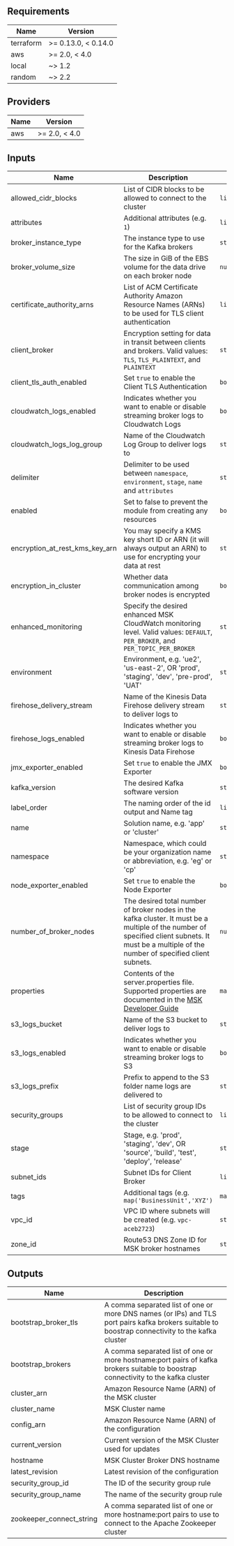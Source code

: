 ## Requirements

| Name | Version |
|------|---------|
| terraform | >= 0.13.0, < 0.14.0 |
| aws | >= 2.0, < 4.0 |
| local | ~> 1.2 |
| random | ~> 2.2 |

## Providers

| Name | Version |
|------|---------|
| aws | >= 2.0, < 4.0 |

## Inputs

| Name | Description | Type | Default | Required |
|------|-------------|------|---------|:--------:|
| allowed\_cidr\_blocks | List of CIDR blocks to be allowed to connect to the cluster | `list(string)` | `[]` | no |
| attributes | Additional attributes (e.g. `1`) | `list(string)` | `[]` | no |
| broker\_instance\_type | The instance type to use for the Kafka brokers | `string` | n/a | yes |
| broker\_volume\_size | The size in GiB of the EBS volume for the data drive on each broker node | `number` | `1000` | no |
| certificate\_authority\_arns | List of ACM Certificate Authority Amazon Resource Names (ARNs) to be used for TLS client authentication | `list(string)` | `[]` | no |
| client\_broker | Encryption setting for data in transit between clients and brokers. Valid values: `TLS`, `TLS_PLAINTEXT`, and `PLAINTEXT` | `string` | `"TLS"` | no |
| client\_tls\_auth\_enabled | Set `true` to enable the Client TLS Authentication | `bool` | `false` | no |
| cloudwatch\_logs\_enabled | Indicates whether you want to enable or disable streaming broker logs to Cloudwatch Logs | `bool` | `false` | no |
| cloudwatch\_logs\_log\_group | Name of the Cloudwatch Log Group to deliver logs to | `string` | `""` | no |
| delimiter | Delimiter to be used between `namespace`, `environment`, `stage`, `name` and `attributes` | `string` | `"-"` | no |
| enabled | Set to false to prevent the module from creating any resources | `bool` | `true` | no |
| encryption\_at\_rest\_kms\_key\_arn | You may specify a KMS key short ID or ARN (it will always output an ARN) to use for encrypting your data at rest | `string` | `""` | no |
| encryption\_in\_cluster | Whether data communication among broker nodes is encrypted | `bool` | `true` | no |
| enhanced\_monitoring | Specify the desired enhanced MSK CloudWatch monitoring level. Valid values: `DEFAULT`, `PER_BROKER`, and `PER_TOPIC_PER_BROKER` | `string` | `"DEFAULT"` | no |
| environment | Environment, e.g. 'ue2', 'us-east-2', OR 'prod', 'staging', 'dev', 'pre-prod', 'UAT' | `string` | `""` | no |
| firehose\_delivery\_stream | Name of the Kinesis Data Firehose delivery stream to deliver logs to | `string` | `""` | no |
| firehose\_logs\_enabled | Indicates whether you want to enable or disable streaming broker logs to Kinesis Data Firehose | `bool` | `false` | no |
| jmx\_exporter\_enabled | Set `true` to enable the JMX Exporter | `bool` | `false` | no |
| kafka\_version | The desired Kafka software version | `string` | n/a | yes |
| label\_order | The naming order of the id output and Name tag | `list(string)` | `[]` | no |
| name | Solution name, e.g. 'app' or 'cluster' | `string` | `""` | no |
| namespace | Namespace, which could be your organization name or abbreviation, e.g. 'eg' or 'cp' | `string` | `""` | no |
| node\_exporter\_enabled | Set `true` to enable the Node Exporter | `bool` | `false` | no |
| number\_of\_broker\_nodes | The desired total number of broker nodes in the kafka cluster. It must be a multiple of the number of specified client subnets. It must be a multiple of the number of specified client subnets. | `number` | n/a | yes |
| properties | Contents of the server.properties file. Supported properties are documented in the [MSK Developer Guide](https://docs.aws.amazon.com/msk/latest/developerguide/msk-configuration-properties.html) | `map(string)` | `{}` | no |
| s3\_logs\_bucket | Name of the S3 bucket to deliver logs to | `string` | `""` | no |
| s3\_logs\_enabled | Indicates whether you want to enable or disable streaming broker logs to S3 | `bool` | `false` | no |
| s3\_logs\_prefix | Prefix to append to the S3 folder name logs are delivered to | `string` | `""` | no |
| security\_groups | List of security group IDs to be allowed to connect to the cluster | `list(string)` | `[]` | no |
| stage | Stage, e.g. 'prod', 'staging', 'dev', OR 'source', 'build', 'test', 'deploy', 'release' | `string` | `""` | no |
| subnet\_ids | Subnet IDs for Client Broker | `list(string)` | n/a | yes |
| tags | Additional tags (e.g. `map('BusinessUnit','XYZ')` | `map(string)` | `{}` | no |
| vpc\_id | VPC ID where subnets will be created (e.g. `vpc-aceb2723`) | `string` | n/a | yes |
| zone\_id | Route53 DNS Zone ID for MSK broker hostnames | `string` | n/a | yes |

## Outputs

| Name | Description |
|------|-------------|
| bootstrap\_broker\_tls | A comma separated list of one or more DNS names (or IPs) and TLS port pairs kafka brokers suitable to boostrap connectivity to the kafka cluster |
| bootstrap\_brokers | A comma separated list of one or more hostname:port pairs of kafka brokers suitable to boostrap connectivity to the kafka cluster |
| cluster\_arn | Amazon Resource Name (ARN) of the MSK cluster |
| cluster\_name | MSK Cluster name |
| config\_arn | Amazon Resource Name (ARN) of the configuration |
| current\_version | Current version of the MSK Cluster used for updates |
| hostname | MSK Cluster Broker DNS hostname |
| latest\_revision | Latest revision of the configuration |
| security\_group\_id | The ID of the security group rule |
| security\_group\_name | The name of the security group rule |
| zookeeper\_connect\_string | A comma separated list of one or more hostname:port pairs to use to connect to the Apache Zookeeper cluster |

